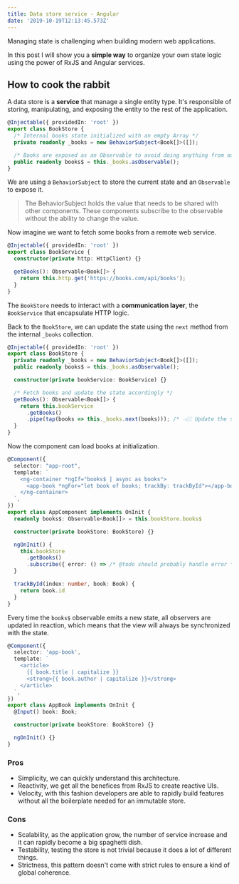 ```yaml
---
title: Data store service - Angular
date: '2019-10-19T12:13:45.573Z'
---
```


Managing state is challenging when building modern web applications.

In this post I will show you a **simple way** to organize your own state logic using the power of RxJS and Angular services.

## How to cook the rabbit

A data store is a **service** that manage a single entity type. It's responsible of storing, manipulating, and exposing the entity to the rest of the application.

```ts
@Injectable({ providedIn: 'root' })
export class BookStore {
  /* Internal books state initialized with an empty Array */
  private readonly _books = new BehaviorSubject<Book[]>([]);

  /* Books are exposed as an Observable to avoid doing anything from outside */
  public readonly books$ = this._books.asObservable();
}
```

We are using a `BehaviorSubject` to store the current state and an `Observable` to expose it.

> The BehaviorSubject holds the value that needs to be shared with other components. These components subscribe to the observable without the ability to change the value.

Now imagine we want to fetch some books from a remote web service.

```ts
@Injectable({ providedIn: 'root' })
export class BookService {
  constructor(private http: HttpClient) {}

  getBooks(): Observable<Book[]> {
    return this.http.get('https://books.com/api/books');
  }
}
```

The `BookStore` needs to interact with a **communication layer**, the `BookService` that encapsulate HTTP logic.

Back to the `BookStore`, we can update the state using the `next` method from the internal `_books` collection.

```ts
@Injectable({ providedIn: 'root' })
export class BookStore {
  private readonly _books = new BehaviorSubject<Book[]>([]);
  public readonly books$ = this._books.asObservable();

  constructor(private bookService: BookService) {}

  /* Fetch books and update the state accordingly */
  getBooks(): Observable<Book[]> {
    return this.bookService
      .getBooks()
      .pipe(tap(books => this._books.next(books))); /* 👈🏼 Update the state */
  }
}
```

Now the component can load books at initialization.

```ts
@Component({
  selector: "app-root",
  template: `
    <ng-container *ngIf="books$ | async as books">
      <app-book *ngFor="let book of books; trackBy: trackById"></app-book>
    </ng-container>
  `,
})
export class AppComponent implements OnInit {
  readonly books$: Observable<Book[]> = this.bookStore.books$

  constructor(private bookStore: BookStore) {}

  ngOnInit() {
    this.bookStore
      .getBooks()
      .subscribe({ error: () => /* @todo should probably handle error */ })
  }

  trackById(index: number, book: Book) {
    return book.id
  }
}
```

Every time the `books$` observable emits a new state, all observers are updated in reaction, which means that the view will always be synchronized with the state.

```ts
@Component({
  selector: 'app-book',
  template: `
    <article>
      {{ book.title | capitalize }}
      <strong>{{ book.author | capitalize }}</strong>
    </article>
  `,
})
export class AppBook implements OnInit {
  @Input() book: Book;

  constructor(private bookStore: BookStore) {}

  ngOnInit() {}
}
```

### Pros

- Simplicity, we can quickly understand this architecture.
- Reactivity, we get all the benefices from RxJS to create reactive UIs.
- Velocity, with this fashion developers are able to rapidly build features without all the boilerplate needed for an immutable store.

### Cons

- Scalability, as the application grow, the number of service increase and it can rapidly become a big spaghetti dish.
- Testability, testing the store is not trivial because it does a lot of different things.
- Strictness, this pattern doesn't come with strict rules to ensure a kind of global coherence.

